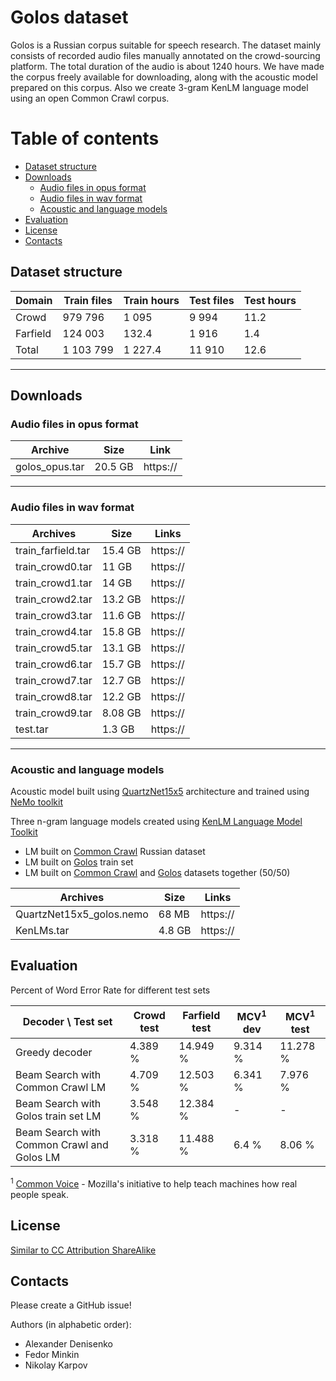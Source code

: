 # Golos dataset

Golos is a Russian corpus suitable for speech research. The dataset mainly consists of recorded audio files manually annotated on the crowd-sourcing platform. The total duration of the audio is about 1240 hours. 
We have made the corpus freely available for downloading, along with the acoustic model prepared on this corpus. 
Also we create 3-gram KenLM language model using an open Common Crawl corpus.

# Table of contents

- [Dataset structure](https://github.com/sberdevices/golos/#dataset-structure)
- [Downloads](https://github.com/sberdevices/golos/#downloads)
  - [Audio files in opus format](https://github.com/sberdevices/golos/#audio-files-in-opus-format)
  - [Audio files in wav format](https://github.com/sberdevices/golos/#audio-files-in-wav-format)
  - [Acoustic and language models](https://github.com/sberdevices/golos/#acoustic-and-language-models)
- [Evaluation](https://github.com/sberdevices/golos/#evaluation)
- [License](https://github.com/sberdevices/golos/#license)
- [Contacts](https://github.com/sberdevices/golos/#contacts)


## **Dataset structure**

| Domain         | Train files | Train hours  | Test files | Test hours |
|----------------|------------|--------|-------|------|
| Crowd          | 979 796    | 1 095  | 9 994 | 11.2 |
| Farfield       | 124 003    |   132.4| 1 916 |  1.4 |
| Total          | 1 103 799  | 1 227.4|11 910 | 12.6 |

---

## **Downloads**

### **Audio files in opus format**

| Archive          | Size       |  Link           |
|------------------|------------|-----------------|
| golos_opus.tar   | 20.5 GB    | https://  |

---

### **Audio files in wav format**

| Archives          | Size       |  Links          |
|-------------------|------------|-----------------|
| train_farfield.tar| 15.4 GB    | https://  |
| train_crowd0.tar  | 11 GB      | https://  |
| train_crowd1.tar  | 14 GB      | https://  |
| train_crowd2.tar  | 13.2 GB    | https://  |
| train_crowd3.tar  | 11.6 GB    | https://  |
| train_crowd4.tar  | 15.8 GB    | https://  |
| train_crowd5.tar  | 13.1 GB    | https://  |
| train_crowd6.tar  | 15.7 GB    | https://  |
| train_crowd7.tar  | 12.7 GB    | https://  |
| train_crowd8.tar  | 12.2 GB    | https://  |
| train_crowd9.tar  | 8.08 GB    | https://  |
| test.tar          | 1.3 GB     | https://  |

---

### **Acoustic and language models**

Acoustic model built using [QuartzNet15x5](https://arxiv.org/pdf/1910.10261.pdf) architecture and trained using [NeMo toolkit](https://github.com/NVIDIA/NeMo/tree/r1.0.0b4)


Three n-gram language models created using [KenLM Language Model Toolkit](https://kheafield.com/code/kenlm)

* LM built on [Common Crawl](https://commoncrawl.org) Russian dataset
* LM built on [Golos](https://github.com/sberdevices/golos) train set
* LM built on [Common Crawl](https://commoncrawl.org) and [Golos](https://github.com/sberdevices/golos) datasets together (50/50)

| Archives                 | Size       |  Links          |
|--------------------------|------------|-----------------|
| QuartzNet15x5_golos.nemo | 68 MB      | https://  |
| KenLMs.tar               | 4.8 GB     | https://  |

## **Evaluation**

Percent of Word Error Rate for different test sets


| Decoder \ Test set    | Crowd test  | Farfield test    | MCV<sup>1</sup> dev | MCV<sup>1</sup> test |
|-------------------------------------|-----------|----------|-----------|----------|
| Greedy decoder                      | 4.389 %   | 14.949 % | 9.314 %   | 11.278 % |
| Beam Search with Common Crawl LM    | 4.709 %   | 12.503 % | 6.341 %   | 7.976 % |
| Beam Search with Golos train set LM | 3.548 %   | 12.384 % |  -        | -       |
| Beam Search with Common Crawl and Golos LM | 3.318 %   | 11.488 % | 6.4 %     | 8.06 %   |


<sup>1</sup> [Common Voice](https://commonvoice.mozilla.org) - Mozilla's initiative to help teach machines how real people speak.

## **License**

[Similar to CC Attribution ShareAlike](https://sberbank.ru/licenses/by-sa/3.0)

## **Contacts**

Please create a GitHub issue!

Authors (in alphabetic order):
- Alexander Denisenko
- Fedor Minkin
- Nikolay Karpov
